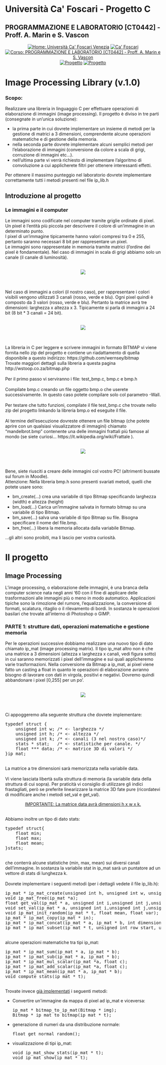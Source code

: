 # Università Ca' Foscari - Progetto C

## PROGRAMMAZIONE E LABORATORIO [CT0442] - Proff. A. Marin e S. Vascon

<p align="center">
  <a href="https://www.unive.it/"><img src="https://img.shields.io/badge/UniVe-Sito-red" alt="Home: Università Ca' Foscari Venezia" /></a>
  <a href="https://moodle.unive.it/"><img src="https://img.shields.io/badge/UniVe-Moodle-red" alt="Ca' Foscari" /></a>
  <a href="https://moodle.unive.it/course/view.php?id=2694"><img src="https://img.shields.io/badge/Moodle-Corso-brightgreen" alt="Corso: PROGRAMMAZIONE E LABORATORIO [CT0442] - Proff. A. Marin e S. Vascon" /></a>
  <a href="https://docs.google.com/document/d/1liD_FkU5L6NO-F1iHcYiUlTUN_CsGFXBbt6ayf4jleM/edit"><img src="https://img.shields.io/badge/Moodle-Progetto-green" alt="Progetto" /></a>
  <a href="https://docs.google.com/document/d/1liD_FkU5L6NO-F1iHcYiUlTUN_CsGFXBbt6ayf4jleM/edit"><img src="https://img.shields.io/badge/Moodle-Progetto-green" alt="Progetto" /></a>
</p>

# Image Processing Library (v.1.0)
### Scopo:
Realizzare una libreria in linguaggio C per effettuare operazioni di elaborazione di immagini
(image processing).
Il progetto è diviso in tre parti (consegnate in un’unica soluzione):
<ul>
<li>la prima parte in cui dovrete implementare un insieme di metodi per la gestione di matrici a 3 dimensioni, comprendente alcune operazioni matematiche e di gestione della memoria.</li>
<li>nella seconda parte dovrete implementare alcuni semplici metodi per l’elaborazione di immagini (conversione da colore a scala di grigi, corruzione di immagini etc…).</li>
<li>nell’ultima parte vi verrà richiesto di implementare l’algoritmo di convoluzione a cui applicherete filtri per ottenere interessanti effetti.</li>
</ul>
Per ottenere il massimo punteggio nel laboratorio dovrete implementare correttamente tutti i metodi presenti nel file ip_lib.h
<br>

## Introduzione al progetto
### Le immagini e il computer
Le immagini sono codificate nel computer tramite griglie ordinate di pixel. Un pixel è l’entità più piccola per descrivere il colore di un’immagine in un determinato punto.<br>
I pixel di un’immagine tipicamente hanno valori compresi tra 0 e 255, pertanto saranno necessari 8 bit per rappresentare un pixel.<br>
Le immagini sono rappresentate in memoria tramite matrici (l’ordine dei pixel è fondamentale). Nel caso di immagini in scala di grigi abbiamo solo un canale (il canale di luminosità).
<br>
<br>
<p align="center"><img src="Immagini/01.jpg"></p>
<br>
<br>
Nel caso di immagini a colori (il nostro caso), per rappresentare i colori visibili vengono utilizzati 3 canali (rosso, verde e blu). Ogni pixel quindi è composto da 3 valori (rosso, verde e blu). Pertanto la matrice avrà tre dimensioni: larghezza x altezza x 3. Tipicamente si parla di immagini a 24 bit (8 bit * 3 canali = 24 bit).
<br>
<br>
<p align="center"><img src="Immagini/02.jpg"></p>
<br>
<br>
La libreria in C per leggere e scrivere immagini in formato BITMAP vi viene fornita nello zip del progetto e contiene un riadattamento di quella disponibile a questo indirizzo: https://github.com/wernsey/bitmap<br>
Trovate maggiori dettagli sulla libreria a questa pagina http://wstoop.co.za/bitmap.php<br><br>
Per il primo passo vi serviranno i file: test_bmp.c, bmp.c e bmp.h<br><br>
Compilate bmp.c creando un file oggetto bmp.o che userete successivamente. In questo caso potete compilare solo col parametro -Wall.<br><br>
Per testare che tutto funzioni, compilate il file test_bmp.c che trovate nello zip del progetto linkando la libreria bmp.o ed eseguite il file.<br><br>
Al termine dell’esecuzione dovreste ottenere un file bitmap (che potete aprire con un qualsiasi visualizzatore di immagini) chiamato “mandelbrot.bmp” contenente una delle immagini frattali più famose al mondo (se siete curiosi... https://it.wikipedia.org/wiki/Frattale ).
<br>
<br>
<p align="center"><img src="Immagini/03.jpg"></p>
<br>
<br>
Bene, siete riusciti a creare delle immagini col vostro PC! (altrimenti bussate sul forum in Moodle).<br>
Attenzione: Nella libreria bmp.h sono presenti svariati metodi, quelli che potete usare sono:<br>
<ul>
<li>bm_create(...) crea una variabile di tipo Bitmap specificando larghezza (width) e altezza (height)</li>
<li>bm_load(...) Carica un’immagine salvata in formato bitmap su una variabile di tipo Bitmap.</li>
<li>bm_save(...) salva una variabile di tipo Bitmap su file. Bisogna specificare il nome del file.bmp.</li>
<li>bm_free(...) libera la memoria allocata dalla variabile Bitmap.</li>
</ul>
…gli altri sono proibiti, ma li lascio per vostra curiosità.

# Il progetto
## Image Processing 
L’image processing, o elaborazione delle immagini, è una branca della computer science nata negli anni ‘60 con il fine di applicare delle trasformazioni alle immagini più o meno in modo automatico. Applicazioni tipiche sono la rimozione del rumore, l’equalizzazione, la conversione di formati, scalatura, ritaglio o il rilevamento di bordi. In sostanza le operazioni basilari che trovate all’interno di Photoshop o GIMP. 

### PARTE 1: strutture dati, operazioni matematiche e gestione memoria
Per le operazioni successive dobbiamo realizzare una nuovo tipo di dato chiamato ip_mat (image processing matrix). Il tipo ip_mat altro non è che una matrice a 3 dimensioni (altezza x larghezza x canali, vedi figura sotto) in cui saranno memorizzati i pixel dell’immagine e sui quali applicheremo varie trasformazioni. Nella conversione da Bitmap a ip_mat, ai pixel viene fatto un casting a float in quanto le operazioni di elaborazione avranno bisogno di lavorare con dati in virgola, positivi e negativi. Dovremo quindi abbandonare i pixel [0,255] per un po’. 
<br>
<br>
<p align="center"><img src="Immagini/04.jpg"></p>
<br>
<br>
Ci appoggeremo alla seguente struttura che dovrete implementare:
<br>
<pre class="EnlighterJSRAW" data-enlighter-language="c" data-enlighter-linenumbers="true">
typedef struct {
    unsigned int w; /* <- larghezza */
    unsigned int h; /* <- altezza */
    unsigned int k; /* <- canali (3 nel nostro caso)*/
    stats * stat;   /* <- statistiche per canale. */
    float *** data; /* <- matrice 3D di valori */
}ip_mat;
</pre>
<br>
La matrice a tre dimensioni sarà memorizzata nella variabile data.<br>
<br>
Vi viene lasciata libertà sulla struttura di memoria (la variabile data della struttura di cui sopra). Per praticità vi consiglio di utilizzare gli indici frastagliati, però se preferite linearizzare la matrice 3D fate pure (ricordatevi di modificare anche i metodi set_val e get_val).
<p align="center"><u>IMPORTANTE: La matrice data avrà dimensioni h x w x k.</u></p>
<br>
Abbiamo inoltre un tipo di dato stats:
<br>
<pre class="EnlighterJSRAW" data-enlighter-language="c" data-enlighter-linenumbers="true">
typedef struct{
    float min;
    float max;
    float mean;
}stats;
</pre>
<br>
che conterrà alcune statistiche (min, max, mean) sui diversi canali dell’immagine. In sostanza la variabile stat in ip_mat sarà un puntatore ad un vettore di stats di lunghezza k.<br>
<br>
Dovrete implementare i seguenti metodi (per i dettagli vedete il file ip_lib.h):<br>
<pre class="EnlighterJSRAW" data-enlighter-language="c" data-enlighter-linenumbers="true">
ip_mat * ip_mat_create(unsigned int h, unsigned int w, unsigned int k, float v);
void ip_mat_free(ip_mat *a);
float get_val(ip_mat * a, unsigned int i,unsigned int j,unsigned int k);
void set_val(ip_mat * a, unsigned int i,unsigned int j,unsigned int k,  float v);
void ip_mat_init_random(ip_mat * t, float mean, float var);
ip_mat * ip_mat_copy(ip_mat * in);
ip_mat * ip_mat_concat(ip_mat * a, ip_mat * b, int dimensione);
ip_mat * ip_mat_subset(ip_mat * t, unsigned int row_start, unsigned int row_end, unsigned int col_start, unsigned int col_end);
</pre>
<br>
alcune operazioni matematiche tra tipi ip_mat:<br>
<pre class="EnlighterJSRAW" data-enlighter-language="c" data-enlighter-linenumbers="true">
ip_mat * ip_mat_sum(ip_mat * a, ip_mat * b);
ip_mat * ip_mat_sub(ip_mat * a, ip_mat * b);
ip_mat * ip_mat_mul_scalar(ip_mat *a, float c);
ip_mat * ip_mat_add_scalar(ip_mat *a, float c);
ip_mat * ip_mat_mean(ip_mat * a, ip_mat * b);
void compute_stats(ip_mat * t);
</pre>
<br>
Trovate invece <u>già implementati</u> i seguenti metodi:<br>
<ul>
<li>Convertire un'immagine da mappa di pixel ad ip_mat e viceversa:<br>
<pre class="EnlighterJSRAW" data-enlighter-language="c" data-enlighter-linenumbers="true">
ip_mat * bitmap_to_ip_mat(Bitmap * img);
Bitmap * ip_mat_to_bitmap(ip_mat * t);
</pre></li>

<li>generazione di numeri da una distribuzione normale:<br>
<pre class="EnlighterJSRAW" data-enlighter-language="c" data-enlighter-linenumbers="true">
float get_normal_random();
</pre></li>

<li>visualizzazione di tipi ip_mat:<br>
<pre class="EnlighterJSRAW" data-enlighter-language="c" data-enlighter-linenumbers="true">
void ip_mat_show_stats(ip_mat * t);
void ip_mat_show(ip_mat * t);
</pre></li>
</ul>